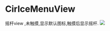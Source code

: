 # CirlceMenuView
摇杆view ,未触摸,显示默认图标,触摸后显示摇杆.
 ![](https://github.com/kjergit/CirlceMenuView/blob/master/demo.gif?raw=true)
